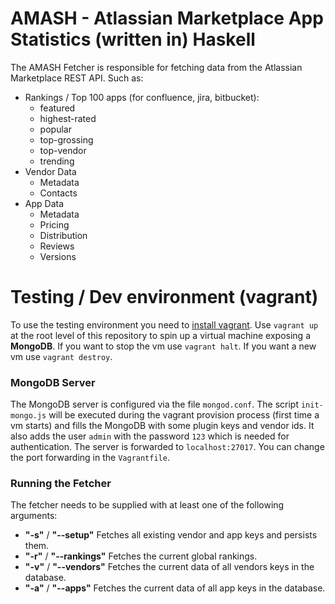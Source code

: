 # AMASH - Atlassian Marketplace App Statistics (written in) Haskell

The AMASH Fetcher is responsible for fetching data from the Atlassian Marketplace REST API. Such as:

- Rankings / Top 100 apps (for confluence, jira, bitbucket):
    - featured
    - highest-rated
    - popular
    - top-grossing
    - top-vendor
    - trending
- Vendor Data
    - Metadata
    - Contacts
- App Data
    - Metadata
    - Pricing
    - Distribution
    - Reviews
    - Versions

# Testing / Dev environment (vagrant)

To use the testing environment you need to [install vagrant](https://www.vagrantup.com/downloads.html).
Use `vagrant up` at the root level of this repository to spin up a virtual machine exposing a **MongoDB**.
If you want to stop the vm use `vagrant halt`. If you want a new vm use `vagrant destroy`.

### MongoDB Server
The MongoDB server is configured via the file `mongod.conf`.
The script `init-mongo.js` will be executed during the vagrant provision process (first time a vm starts)
and fills the MongoDB with some plugin keys and vendor ids.
It also adds the user `admin` with the password `123` which is needed for authentication.
The server is forwarded to `localhost:27017`.
You can change the port forwarding in the `Vagrantfile`.

### Running the Fetcher

The fetcher needs to be supplied with at least one of the following arguments:
- **"-s"** / **"--setup"** Fetches all existing vendor and app keys and persists them.
- **"-r"** / **"--rankings"** Fetches the current global rankings.
- **"-v"** / **"--vendors"** Fetches the current data of all vendors keys in the database.
- **"-a"** / **"--apps"** Fetches the current data of all app keys in the database.